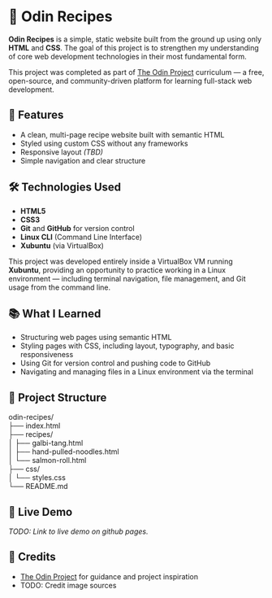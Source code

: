 # 🍳 Odin Recipes

**Odin Recipes** is a simple, static website built from the ground up using only **HTML** and **CSS**. The goal of this project is to strengthen my understanding of core web development technologies in their most fundamental form.

This project was completed as part of [The Odin Project](https://www.theodinproject.com/) curriculum — a free, open-source, and community-driven platform for learning full-stack web development.

## 🚀 Features

- A clean, multi-page recipe website built with semantic HTML
- Styled using custom CSS without any frameworks
- Responsive layout *(TBD)*
- Simple navigation and clear structure

## 🛠️ Technologies Used

- **HTML5**
- **CSS3**
- **Git** and **GitHub** for version control
- **Linux CLI** (Command Line Interface)
- **Xubuntu** (via VirtualBox)

This project was developed entirely inside a VirtualBox VM running **Xubuntu**, providing an opportunity to practice working in a Linux environment — including terminal navigation, file management, and Git usage from the command line.

## 📚 What I Learned

- Structuring web pages using semantic HTML
- Styling pages with CSS, including layout, typography, and basic responsiveness
- Using Git for version control and pushing code to GitHub
- Navigating and managing files in a Linux environment via the terminal

## 📁 Project Structure

odin-recipes/ \
├── index.html \
├── recipes/  \
│ ├── galbi-tang.html  \
│ ├── hand-pulled-noodles.html  \
│ └── salmon-roll.html  \
├── css/  \
│ └── styles.css  \
└── README.md 

## 🔗 Live Demo

 *TODO: Link to live demo on github pages.*

## 📖 Credits

- [The Odin Project](https://www.theodinproject.com/) for guidance and project inspiration
- TODO: Credit image sources

